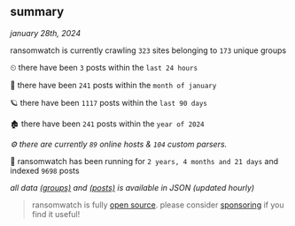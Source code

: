 
## summary
_january 28th, 2024_

ransomwatch is currently crawling `323` sites belonging to `173` unique groups

⏲ there have been `3` posts within the `last 24 hours`

🦈 there have been `241` posts within the `month of january`

🪐 there have been `1117` posts within the `last 90 days`

🏚 there have been `241` posts within the `year of 2024`

_⚙️ there are currently `89` online hosts & `104` custom parsers._

🦕 ransomwatch has been running for `2 years, 4 months and 21 days` and indexed `9698` posts

_all data  [(groups)](http://ransomwhat.telemetry.ltd/groups) and [(posts)](http://ransomwhat.telemetry.ltd/posts) is available in JSON (updated hourly)_

> ransomwatch is fully [open source](https://github.com/joshhighet/ransomwatch#ransomwatch--). please consider [sponsoring](https://github.com/sponsors/joshhighet) if you find it useful!
